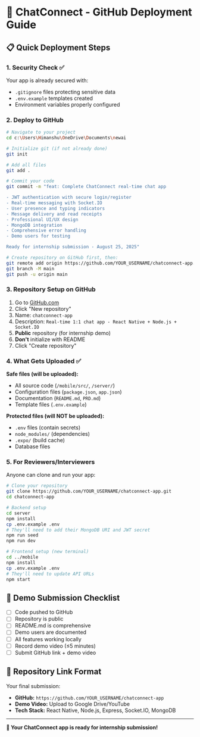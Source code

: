 # 🚀 ChatConnect - GitHub Deployment Guide

## 📋 Quick Deployment Steps

### 1. **Security Check** ✅
Your app is already secured with:
- `.gitignore` files protecting sensitive data
- `.env.example` templates created
- Environment variables properly configured

### 2. **Deploy to GitHub** 

```bash
# Navigate to your project
cd c:\Users\Himanshu\OneDrive\Documents\newai

# Initialize git (if not already done)
git init

# Add all files
git add .

# Commit your code
git commit -m "feat: Complete ChatConnect real-time chat app

- JWT authentication with secure login/register
- Real-time messaging with Socket.IO
- User presence and typing indicators
- Message delivery and read receipts
- Professional UI/UX design
- MongoDB integration
- Comprehensive error handling
- Demo users for testing

Ready for internship submission - August 25, 2025"

# Create repository on GitHub first, then:
git remote add origin https://github.com/YOUR_USERNAME/chatconnect-app.git
git branch -M main
git push -u origin main
```

### 3. **Repository Setup on GitHub**

1. Go to [GitHub.com](https://github.com)
2. Click "New repository"
3. Name: `chatconnect-app`
4. Description: `Real-time 1:1 chat app - React Native + Node.js + Socket.IO`
5. **Public** repository (for internship demo)
6. **Don't** initialize with README
7. Click "Create repository"

### 4. **What Gets Uploaded** ✅

**Safe files (will be uploaded):**
- All source code (`/mobile/src/`, `/server/`)
- Configuration files (`package.json`, `app.json`)
- Documentation (`README.md`, `PRD.md`)
- Template files (`.env.example`)

**Protected files (will NOT be uploaded):**
- `.env` files (contain secrets)
- `node_modules/` (dependencies)
- `.expo/` (build cache)
- Database files

### 5. **For Reviewers/Interviewers**

Anyone can clone and run your app:

```bash
# Clone your repository
git clone https://github.com/YOUR_USERNAME/chatconnect-app.git
cd chatconnect-app

# Backend setup
cd server
npm install
cp .env.example .env
# They'll need to add their MongoDB URI and JWT secret
npm run seed
npm run dev

# Frontend setup (new terminal)
cd ../mobile
npm install
cp .env.example .env
# They'll need to update API URLs
npm start
```

## 🎯 Demo Submission Checklist

- [ ] Code pushed to GitHub
- [ ] Repository is public
- [ ] README.md is comprehensive
- [ ] Demo users are documented
- [ ] All features working locally
- [ ] Record demo video (≤5 minutes)
- [ ] Submit GitHub link + demo video

## 🔗 Repository Link Format

Your final submission:
- **GitHub:** `https://github.com/YOUR_USERNAME/chatconnect-app`
- **Demo Video:** Upload to Google Drive/YouTube
- **Tech Stack:** React Native, Node.js, Express, Socket.IO, MongoDB

---

**🎉 Your ChatConnect app is ready for internship submission!**
